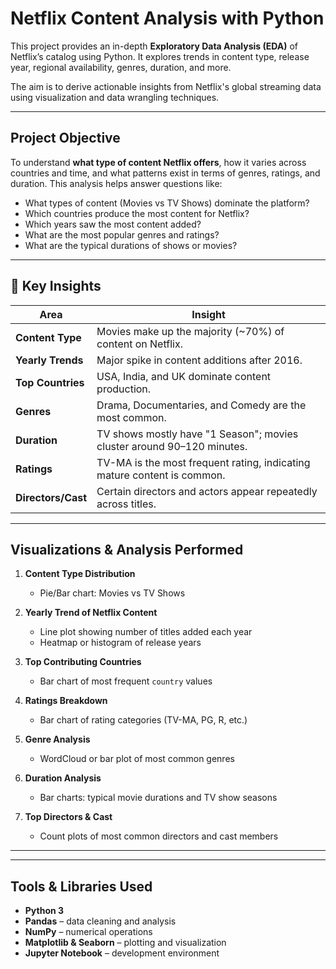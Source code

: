 #  Netflix Content Analysis with Python

This project provides an in-depth **Exploratory Data Analysis (EDA)** of Netflix’s catalog using Python. It explores trends in content type, release year, regional availability, genres, duration, and more.

The aim is to derive actionable insights from Netflix's global streaming data using visualization and data wrangling techniques.

---

##  Project Objective

To understand **what type of content Netflix offers**, how it varies across countries and time, and what patterns exist in terms of genres, ratings, and duration. This analysis helps answer questions like:

- What types of content (Movies vs TV Shows) dominate the platform?
- Which countries produce the most content for Netflix?
- Which years saw the most content added?
- What are the most popular genres and ratings?
- What are the typical durations of shows or movies?

---

## 🧠 Key Insights

|  Area                        |  Insight  |
|-----------------------------|------------|
| **Content Type**            | Movies make up the majority (~70%) of content on Netflix. |
| **Yearly Trends**           | Major spike in content additions after 2016. |
| **Top Countries**           | USA, India, and UK dominate content production. |
| **Genres**                  | Drama, Documentaries, and Comedy are the most common. |
| **Duration**                | TV shows mostly have "1 Season"; movies cluster around 90–120 minutes. |
| **Ratings**                 | TV-MA is the most frequent rating, indicating mature content is common. |
| **Directors/Cast**          | Certain directors and actors appear repeatedly across titles. |

---

##  Visualizations & Analysis Performed

1. **Content Type Distribution**
   - Pie/Bar chart: Movies vs TV Shows

2. **Yearly Trend of Netflix Content**
   - Line plot showing number of titles added each year
   - Heatmap or histogram of release years

3. **Top Contributing Countries**
   - Bar chart of most frequent `country` values

4. **Ratings Breakdown**
   - Bar chart of rating categories (TV-MA, PG, R, etc.)

5. **Genre Analysis**
   - WordCloud or bar plot of most common genres

6. **Duration Analysis**
   - Bar charts: typical movie durations and TV show seasons

7. **Top Directors & Cast**
   - Count plots of most common directors and cast members

---

---

##  Tools & Libraries Used

- **Python 3**
- **Pandas** – data cleaning and analysis
- **NumPy** – numerical operations
- **Matplotlib & Seaborn** – plotting and visualization
- **Jupyter Notebook** – development environment



